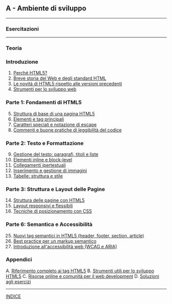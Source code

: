 ## A - Ambiente di sviluppo

---
### Esercitazioni

---
### Teoria
### Introduzione
1. [Perché HTML5?](01_Perche_HTML5.md)
2. [Breve storia del Web e degli standard HTML](02_Breve_storia_del_Web.md)
3. [Le novità di HTML5 rispetto alle versioni precedenti](03_Novita_HTML5.md)
4. [Strumenti per lo sviluppo web](04_Strumenti_sviluppo_web.md)

### Parte 1: Fondamenti di HTML5
5. [Struttura di base di una pagina HTML5](05_Struttura_base_HTML5.md)
6. [Elementi e tag principali](06_Elementi_tag_principali.md)
7. [Caratteri speciali e notazione di escape](07_Caratteri_speciali_escape.md)
8. [Commenti e buone pratiche di leggibilità del codice](08_Commenti_buone_pratiche.md)

### Parte 2: Testo e Formattazione
9. [Gestione del testo: paragrafi, titoli e liste](09_Gestione_testo.md)
10. [Elementi inline e block-level](10_Elementi_inline_block.md)
11. [Collegamenti ipertestuali](11_Collegamenti_ipertestuali.md)
12. [Inserimento e gestione di immagini](12_Inserimento_gestione_immagini.md)
13. [Tabelle: struttura e stile](13_Tabelle_struttura_stile.md)

### Parte 3: Struttura e Layout delle Pagine
14. [Struttura delle pagine con HTML5](14_Struttura_pagine_HTML5.md)
15. [Layout responsivi e flessibili](15_Layout_responsivi_flessibili.md)
16. [Tecniche di posizionamento con CSS](16_Tecniche_posizionamento_CSS.md)

### Parte 6: Semantica e Accessibilità
25. [Nuovi tag semantici in HTML5 (header, footer, section, article)](25_Nuovi_tag_semantici.md)
26. [Best practice per un markup semantico](26_Best_practice_markup_semantico.md)
27. [Introduzione all'accessibilità web (WCAG e ARIA)](27_Introduzione_accessibilita_web.md)

### Appendici
A. [Riferimento completo ai tag HTML5](A_Riferimento_completo_tag_HTML5.md)
B. [Strumenti utili per lo sviluppo HTML5](B_Strumenti_utili_sviluppo_HTML5.md)
C. [Risorse online e comunità per il web development](C_Risorse_online_comunita.md)
D. [Soluzioni agli esercizi](D_Soluzioni_esercizi.md)

---
[INDICE](../README.md)
